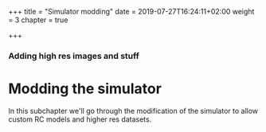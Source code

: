 +++
title = "Simulator modding"
date = 2019-07-27T16:24:11+02:00
weight = 3
chapter = true

+++

### Adding high res images and stuff

# Modding the simulator

In this subchapter we'll go through the modification of the simulator to allow custom RC models and higher res datasets.

